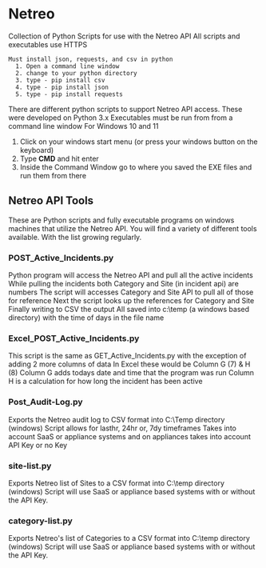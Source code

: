 # Netreo
Collection of Python Scripts for use with the Netreo API
All scripts and executables use HTTPS

    Must install json, requests, and csv in python
      1. Open a command line window 
      2. change to your python directory
      3. type - pip install csv
      4. type - pip install json
      5. type - pip install requests
    
There are different python scripts to support Netreo API access.
These were developed on Python 3.x
Executables must be run from from a command line window
For Windows 10 and 11
1. Click on your windows start menu (or press your windows button on the keyboard)
2. Type **CMD** and hit enter
3. Inside the Command Window go to where you saved the EXE files and run them from there

## Netreo API Tools 
These are Python scripts and fully executable programs on windows machines that utilize the Netreo API.
You will find a variety of different tools available. With the list growing regularly.

### POST_Active_Incidents.py 
Python program will access the Netreo API and pull all the active incidents
While pulling the incidents both Category and Site (in incident api) are numbers
The script will accesses Category and Site API to pull all of those for reference
Next the script looks up the references for Category and Site
Finally writing to CSV the output 
All saved into c:\temp (a windows based directory) with the time of days in the file name

### Excel_POST_Active_Incidents.py
This script is the same as GET_Active_Incidents.py with the exception of adding 2 more columns of data
In Excel these would be Column G (7) & H (8)
Column G adds todays date and time that the program was run
Column H is a calculation for how long the incident has been active

### Post_Audit-Log.py
Exports the Netreo audit log to CSV format into C:\Temp directory (windows)
Script allows for lasthr, 24hr or, 7dy timeframes
Takes into account SaaS or appliance systems and on appliances
    takes into account API Key or no Key

### site-list.py
Exports Netreo list of Sites to a CSV format into C:\temp directory (windows)
Script will use SaaS or appliance based systems with or without the API Key.

### category-list.py
Exports Netreo's list of Categories to a CSV format into C:\temp directory (windows)
Script will use SaaS or appliance based systems with or without the API Key.

